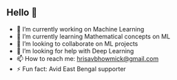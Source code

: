 ## Hello 👋

- 🔭 I’m currently working on Machine Learning
- 🌱 I’m currently learning Mathematical concepts on ML
- 👯 I’m looking to collaborate on ML projects
- 🤔 I’m looking for help with Deep Learning
- 📫 How to reach me: hrisavbhowmick@gmail.com
- ⚡ Fun fact: Avid East Bengal supporter
